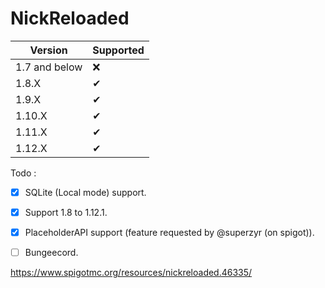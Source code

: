 # NickReloaded

Version | Supported
------------ | -------------
1.7 and below | ❌
1.8.X | ✔
1.9.X | ✔
1.10.X | ✔
1.11.X | ✔
1.12.X | ✔

Todo :

- [x] SQLite (Local mode) support.
- [x] Support 1.8 to 1.12.1. 
- [x] PlaceholderAPI support (feature requested by @superzyr (on spigot)).
- [ ] Bungeecord.


https://www.spigotmc.org/resources/nickreloaded.46335/
